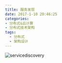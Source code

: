 ```yaml
---
title: 服务发现
date: 2017-1-10 20:46:25
categories:
- 分布式&云计算
- 分布式技术架构
tags:
  - 分布式
  - 架构设计
---
```


![servicediscovery](/images/servicediscovery)
